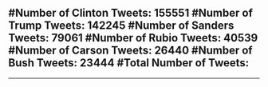 #Number of Clinton Tweets: 155551
#Number of Trump Tweets: 142245
#Number of Sanders Tweets: 79061
#Number of Rubio Tweets: 40539
#Number of Carson Tweets: 26440
#Number of Bush Tweets: 23444
#Total Number of Tweets:  
---
---
